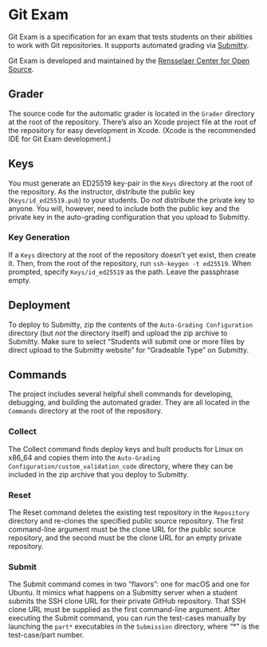 # Git Exam
Git Exam is a specification for an exam that tests students on their abilities to work with Git repositories. It supports automated grading via [Submitty](https://submitty.org).

Git Exam is developed and maintained by the [Rensselaer Center for Open Source](https://rcos.io).

## Grader
The source code for the automatic grader is located in the `Grader` directory at the root of the repository. There’s also an Xcode project file at the root of the repository for easy development in Xcode. (Xcode is the recommended IDE for Git Exam development.)

## Keys
You must generate an ED25519 key-pair in the `Keys` directory at the root of the repository. As the instructor, distribute the public key (`Keys/id_ed25519.pub`) to your students. Do _not_ distribute the private key to anyone. You will, however, need to include both the public key and the private key in the auto-grading configuration that you upload to Submitty.

### Key Generation
If a `Keys` directory at the root of the repository doesn’t yet exist, then create it. Then, from the root of the repository, run `ssh-keygen -t ed25519`. When prompted, specify `Keys/id_ed25519` as the path. Leave the passphrase empty.

## Deployment
To deploy to Submitty, zip the contents of the `Auto-Grading Configuration` directory (but _not_ the directory itself) and upload the zip archive to Submitty. Make sure to select “Students will submit one or more files by direct upload to the Submitty website” for “Gradeable Type” on Submitty.

## Commands
The project includes several helpful shell commands for developing, debugging, and building the automated grader. They are all located in the `Commands` directory at the root of the repository.

### Collect
The Collect command finds deploy keys and built products for Linux on x86_64 and copies them into the `Auto-Grading Configuration/custom_validation_code` directory, where they can be included in the zip archive that you deploy to Submitty.

### Reset
The Reset command deletes the existing test repository in the `Repository` directory and re-clones the specified public source repository. The first command-line argument must be the clone URL for the public source repository, and the second must be the clone URL for an empty private repository.

### Submit
The Submit command comes in two “flavors”: one for macOS and one for Ubuntu. It mimics what happens on a Submitty server when a student submits the SSH clone URL for their private GitHub repository. That SSH clone URL must be supplied as the first command-line argument. After executing the Submit command, you can run the test-cases manually by launching the `part*` executables in the `Submission` directory, where “*” is the test-case/part number.
